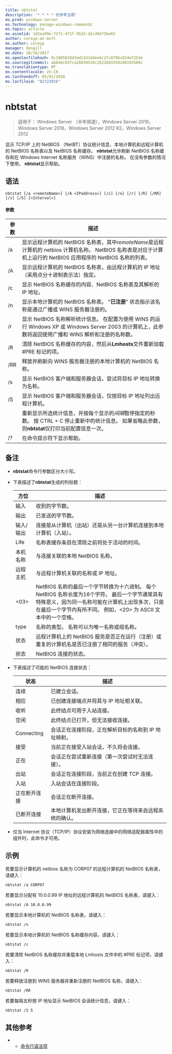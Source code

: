 ```yaml
---
title: nbtstat
description: '* * * * 的参考主题'
ms.prod: windows-server
ms.technology: manage-windows-commands
ms.topic: article
ms.assetid: 1d2ea99e-72f1-471f-9525-d2c49bf3be82
author: coreyp-at-msft
ms.author: coreyp
manager: dongill
ms.date: 10/16/2017
ms.openlocfilehash: 0c3405818d3ed11d14dee6c2fc8796c024ef253e
ms.sourcegitcommit: ab64dc83fca28039416c26226815502d0193500c
ms.translationtype: MT
ms.contentlocale: zh-CN
ms.lasthandoff: 05/01/2020
ms.locfileid: "82723826"
---
```

# <a name="nbtstat"></a>nbtstat

> 适用于： Windows Server （半年频道），Windows Server 2019，Windows Server 2016，Windows Server 2012 R2，Windows Server 2012

显示 TCP/IP 上的 NetBIOS （NetBT）协议统计信息、本地计算机和远程计算机的 NetBIOS 名称表以及 NetBIOS 名称缓存。 **nbtstat**允许刷新 NetBIOS 名称缓存和在 Windows Internet 名称服务（WINS）中注册的名称。 在没有参数的情况下使用， **nbtstat**显示帮助。 

## <a name="syntax"></a>语法

```
nbtstat [/a <remoteName>] [/A <IPaddress>] [/c] [/n] [/r] [/R] [/RR] [/s] [/S] [<Interval>]
```

#### <a name="parameters"></a>参数

|    参数    |                                                                                                                         描述                                                                                                                         |
|-----------------|-------------------------------------------------------------------------------------------------------------------------------------------------------------------------------------------------------------------------------------------------------------|
| /a<remoteName> |    显示远程计算机的 NetBIOS 名称表，其中*remoteName*是远程计算机的 netbios 计算机名称。 NetBIOS 名称表是对应于计算机上运行的 NetBIOS 应用程序的 NetBIOS 名称的列表。     |
| /A<IPaddress>  |                                                           显示远程计算机的 NetBIOS 名称表，由远程计算机的 IP 地址（采用点分十进制表示法）指定。                                                            |
|       /c        |                                                                        显示 NetBIOS 名称缓存的内容、NetBIOS 名称表及其解析的 IP 地址。                                                                         |
|       /n        |                                            显示本地计算机的 NetBIOS 名称表。 "**已注册**" 状态指示该名称是通过广播或 WINS 服务器注册的。                                             |
|       /r        |      显示 NetBIOS 名称解析统计信息。 在配置为使用 WINS 的运行 Windows XP 或 Windows Server 2003 的计算机上，此参数将返回使用广播和 WINS 解析和注册的名称数。       |
|       /R        |                                                                      清除 NetBIOS 名称缓存的内容，然后从**Lmhosts**文件重新加载 #PRE 标记的项。                                                                      |
|       /RR       |                                                                           释放并刷新向 WINS 服务器注册的本地计算机的 NetBIOS 名称。                                                                            |
|       /s        |                                                                          显示 NetBIOS 客户端和服务器会话，尝试将目标 IP 地址转换为名称。                                                                           |
|       /S        |                                                                          显示 NetBIOS 客户端和服务器会话，仅按目标 IP 地址列出远程计算机。                                                                          |
|   <Interval>    | 重新显示所选统计信息，并按每个显示的*间隔*暂停指定的秒数。 按 CTRL + C 停止重新中的统计信息。 如果省略此参数，则**nbtstat**仅打印当前配置信息一次。 |
|       /?        |                                                                                                            在命令提示符下显示帮助。                                                                                                             |

## <a name="remarks"></a>备注

-   **nbtstat**命令行参数区分大小写。

-   下表描述了**nbtstat**生成的列标题：

    |方位|描述|
    |------|--------|
    |输入|收到的字节数。|
    |输出|已发送的字节数。|
    |输入/输出|连接是从计算机（出站）还是从另一台计算机连接到本地计算机（入站）。|
    |Life|名称表缓存条目在清除之前将处于活动的时间。|
    |本机名称|与连接关联的本地 NetBIOS 名称。|
    |远程主机|与远程计算机关联的名称或 IP 地址。|
    |<03>|NetBIOS 名称的最后一个字节转换为十六进制。 每个 NetBIOS 名称长度为16个字符。 最后一个字节通常具有特殊意义，因为同一名称可能在计算机上出现多次，只是在最后一个字节内有所不同。 例如，<20> 为 ASCII 文本中的一个空格。|
    |type|名称的类型。 名称可以为唯一名称或组名称。|
    |状态|远程计算机上的 NetBIOS 服务是否正在运行（注册）或重复的计算机名是否已注册了相同的服务（冲突）。|
    |状态|NetBIOS 连接的状态。|

-   下表描述了可能的 NetBIOS 连接状态：

    |状态|描述|
    |-----|--------|
    |连续|已建立会话。|
    |相应|已创建连接端点并将其与 IP 地址相关联。|
    |收听|此终结点可用于入站连接。|
    |空闲|此终结点已打开，但无法接收连接。|
    |Connecting|会话正在连接阶段，正在解析目标的名称到 IP 地址映射。|
    |接受|当前正在接受入站会话，不久将会连接。|
    |正在|会话正在尝试重新连接（第一次尝试时无法连接）。|
    |出站|会话正在连接阶段，当前正在创建 TCP 连接。|
    |入站|入站会话在连接阶段。|
    |正在断开连接|会话正在断开连接。|
    |已断开连接|本地计算机发出断开连接，它正在等待来自远程系统的确认。|

-   仅当 Internet 协议（TCP/IP）协议安装为网络连接中的网络适配器属性中的组件时，此命令才可用。

## <a name="examples"></a>示例
若要显示计算机的 netbios 名称为 CORP07 的远程计算机的 NetBIOS 名称表，请键入：

```
nbtstat /a CORP07
```

若要显示分配有 10.0.0.99 IP 地址的远程计算机的 NetBIOS 名称表，请键入：

```
nbtstat /A 10.0.0.99
```

若要显示本地计算机的 NetBIOS 名称表，请键入：

```
nbtstat /n
```

若要显示本地计算机的 NetBIOS 名称缓存内容，请键入：

```
nbtstat /c
```

若要清除 NetBIOS 名称缓存并重载本地 Lmhosts 文件中的 #PRE 标记项，请键入：

```
nbtstat /R
```

若要释放注册到 WINS 服务器并重新注册的 NetBIOS 名称，请键入：

```
nbtstat /RR
```

若要每隔五秒按 IP 地址显示 NetBIOS 会话统计信息，请键入：

```
nbtstat /S 5
```

## <a name="additional-references"></a>其他参考

-   - [命令行语法项](command-line-syntax-key.md)


